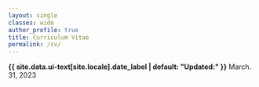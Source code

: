 ```yaml
---
layout: single
classes: wide
author_profile: true
title: Curriculum Vitae
permalink: /cv/
---
```

<p class="page__date"><strong><i class="fas fa-fw fa-calendar-alt" aria-hidden="true"></i> {{ site.data.ui-text[site.locale].date_label | default: "Updated:" }}</strong> 
March. 31, 2023
</p>

<object data="../assets/files/JunchenJin_Resume_2307.pdf" width="1000" height="1000"></object>